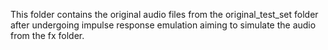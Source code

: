 This folder contains the original audio files from the original_test_set folder after undergoing impulse response emulation aiming to simulate the audio from the fx folder.
